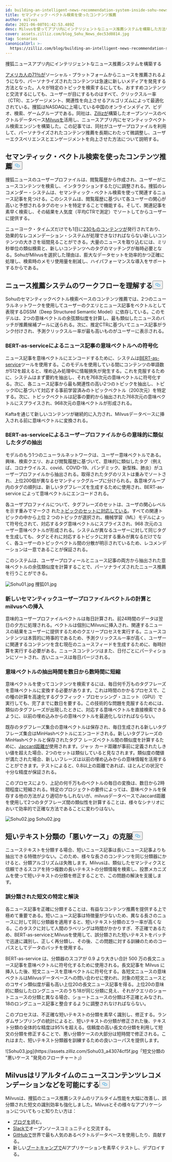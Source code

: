 ```yaml
---
id: building-an-intelligent-news-recommendation-system-inside-sohu-news-app.md
title: セマンティック・ベクトル検索を使ったコンテンツ推薦
author: milvus
date: 2021-06-08T01:42:53.489Z
desc: Milvusを使ってアプリ内にインテリジェントなニュース推薦システムを構築した方法をご紹介します。
cover: assets.zilliz.com/blog_Sohu_News_dec53d0814.jpg
tag: Scenarios
canonicalUrl: >-
  https://zilliz.com/blog/building-an-intelligent-news-recommendation-system-inside-sohu-news-app
---
```

<custom-h1>捜狐ニュースアプリ内にインテリジェントなニュース推薦システムを構築する</custom-h1><p><a href="https://www.socialmediatoday.com/news/new-research-shows-that-71-of-americans-now-get-news-content-via-social-pl/593255/">アメリカ人の71％が</a>ソーシャル・プラットフォームからニュースを推薦されるようになり、パーソナライズされたコンテンツは急速に新しいメディアを発見する方法となった。人々が特定のトピックを検索するにしても、おすすめコンテンツと交流するにしても、ユーザーが目にするものはすべて、クリックスルー率（CTR）、エンゲージメント、関連性を向上させるアルゴリズムによって最適化されている。捜狐はNASDAQに上場している中国のオンラインメディア、ビデオ、検索、ゲームグループである。同社は、<a href="https://zilliz.com/">Zillizが</a>構築したオープンソースのベクトルデータベース<a href="https://milvus.io/">Milvusを</a>活用し、ニュースアプリ内にセマンティックベクトル検索エンジンを構築した。この記事では、同社がユーザープロファイルを利用して、パーソナライズされたコンテンツ推薦を長期にわたって微調整し、ユーザーエクスペリエンスとエンゲージメントを向上させた方法について説明する。</p>
<h2 id="Recommending-content-using-semantic-vector-search" class="common-anchor-header">セマンティック・ベクトル検索を使ったコンテンツ推薦<button data-href="#Recommending-content-using-semantic-vector-search" class="anchor-icon" translate="no">
      <svg translate="no"
        aria-hidden="true"
        focusable="false"
        height="20"
        version="1.1"
        viewBox="0 0 16 16"
        width="16"
      >
        <path
          fill="#0092E4"
          fill-rule="evenodd"
          d="M4 9h1v1H4c-1.5 0-3-1.69-3-3.5S2.55 3 4 3h4c1.45 0 3 1.69 3 3.5 0 1.41-.91 2.72-2 3.25V8.59c.58-.45 1-1.27 1-2.09C10 5.22 8.98 4 8 4H4c-.98 0-2 1.22-2 2.5S3 9 4 9zm9-3h-1v1h1c1 0 2 1.22 2 2.5S13.98 12 13 12H9c-.98 0-2-1.22-2-2.5 0-.83.42-1.64 1-2.09V6.25c-1.09.53-2 1.84-2 3.25C6 11.31 7.55 13 9 13h4c1.45 0 3-1.69 3-3.5S14.5 6 13 6z"
        ></path>
      </svg>
    </button></h2><p>捜狐ニュースのユーザープロファイルは、閲覧履歴から作成され、ユーザーがニュースコンテンツを検索し、インタラクションするたびに調整される。捜狐のレコメンダー・システムは、セマンティック・ベクトル検索を使って関連するニュース記事を見つける。このシステムは、閲覧履歴に基づいて各ユーザーの関心が高いと予想されるタグのセットを特定することで機能する。そして、関連記事を素早く検索し、その結果を人気度（平均CTRで測定）でソートしてからユーザーに提供する。</p>
<p>ニューヨーク・タイムズだけでも1日に<a href="https://www.theatlantic.com/technology/archive/2016/05/how-many-stories-do-newspapers-publish-per-day/483845/">230ものコンテンツが</a>発行されており、効果的なレコメンデーション・システムが処理できなければならない新しいコンテンツの大きさを垣間見ることができる。大量のニュースを取り込むには、ミリ秒単位の類似検索と、新しいコンテンツへのタグのマッチングが毎時必要となる。SohuがMilvusを選択した理由は、膨大なデータセットを効率的かつ正確に処理し、検索時のメモリ使用量を削減し、ハイパフォーマンスな導入をサポートするからである。</p>
<h2 id="Understanding-a-news-recommendation-system-workflow" class="common-anchor-header">ニュース推薦システムのワークフローを理解する<button data-href="#Understanding-a-news-recommendation-system-workflow" class="anchor-icon" translate="no">
      <svg translate="no"
        aria-hidden="true"
        focusable="false"
        height="20"
        version="1.1"
        viewBox="0 0 16 16"
        width="16"
      >
        <path
          fill="#0092E4"
          fill-rule="evenodd"
          d="M4 9h1v1H4c-1.5 0-3-1.69-3-3.5S2.55 3 4 3h4c1.45 0 3 1.69 3 3.5 0 1.41-.91 2.72-2 3.25V8.59c.58-.45 1-1.27 1-2.09C10 5.22 8.98 4 8 4H4c-.98 0-2 1.22-2 2.5S3 9 4 9zm9-3h-1v1h1c1 0 2 1.22 2 2.5S13.98 12 13 12H9c-.98 0-2-1.22-2-2.5 0-.83.42-1.64 1-2.09V6.25c-1.09.53-2 1.84-2 3.25C6 11.31 7.55 13 9 13h4c1.45 0 3-1.69 3-3.5S14.5 6 13 6z"
        ></path>
      </svg>
    </button></h2><p>Sohuのセマンティックベクトル検索ベースのコンテンツ推薦では、2つのニューラルネットワークを使用してユーザーのクエリとニュース記事をベクトルとして表現するDSSM（Deep Structured Semantic Model）に依存している。このモデルは、2つの意味ベクトルの余弦類似度を計算し、最も類似したニュースのバッチが推薦候補プールに送られる。次に、推定CTRに基づいてニュース記事がランク付けされ、予測クリックスルー率が最も高いものがユーザーに表示される。</p>
<h3 id="Encoding-news-articles-into-semantic-vectors-with-BERT-as-service" class="common-anchor-header">BERT-as-serviceによるニュース記事の意味ベクトルへの符号化</h3><p>ニュース記事を意味ベクトルにエンコードするために、システムは<a href="https://github.com/hanxiao/bert-as-service.git">BERT-as-service</a>ツールを使用する。このモデルを使用している間にコンテンツの単語数が512を超えると、埋め込み処理中に情報損失が発生する。これを克服するために、システムはまず要約を抽出し、それを768次元の意味ベクトルに符号化する。次に、各ニュース記事から最も関連性の高い2つのトピックを抽出し、トピックIDに基づいて対応する事前学習済みのトピックベクトル（200次元）を特定する。次に、トピックベクトルは記事の要約から抽出された768次元の意味ベクトルにスプライスされ、968次元の意味ベクトルが形成される。</p>
<p>Kaftaを通じて新しいコンテンツが継続的に入力され、Milvusデータベースに挿入される前に意味ベクトルに変換される。</p>
<h3 id="Extracting-semantically-similar-tags-from-user-profiles-with-BERT-as-service" class="common-anchor-header">BERT-as-serviceによるユーザープロファイルからの意味的に類似したタグの抽出</h3><p>モデルのもう1つのニューラルネットワークは、ユーザー意味ベクトルである。興味、検索クエリ、および閲覧履歴に基づいて、意味的に類似したタグ（例えば、コロナウイルス、covid、COVID-19、パンデミック、新型株、肺炎）がユーザープロファイルから抽出される。取得されたタグのリストは重みでソートされ、上位200個が異なるセマンティックグループに分けられる。各意味グループ内のタグの順列は、新しいタグフレーズを生成するために使用され、BERT-as-service によって意味ベクトルにエンコードされる。</p>
<p>各ユーザプロファイルについて、タグフレーズのセットは、ユーザの関心レベルを示す重みでマークさ れた<a href="https://github.com/baidu/Familia">トピックのセットに対応している</a>。すべての関連トピックの中から上位 2 つのトピックが選択され、機械学習（ML）モデルによって符号化されて、対応するタグ意味ベクトルにスプライスされ、968 次元のユーザー意味ベクトルが形成される。システムが異なるユーザーに対して同じタグを生成しても、タグとそれに対応するトピックに対する重みが異なるだけでなく、各ユーザーのトピックベクトル間の分散が明示されているため、レコメンデーションは一意であることが保証される。</p>
<p>このシステムは、ユーザープロフィールとニュース記事の両方から抽出された意味ベクトルの余弦類似度を計算することで、パーソナライズされたニュース推薦を行うことができる。</p>
<p>
  
   <span class="img-wrapper"> <img translate="no" src="https://assets.zilliz.com/Sohu01_1e466fe0c3.jpg" alt="Sohu01.jpg" class="doc-image" id="sohu01.jpg" />
   </span> <span class="img-wrapper"> <span>捜狐01.jpg</span> </span></p>
<h3 id="Computing-new-semantic-user-profile-vectors-and-inserting-them-to-Milvus" class="common-anchor-header">新しいセマンティックユーザープロファイルベクトルの計算とmilvusへの挿入</h3><p>意味的ユーザープロファイルベクトルは毎日計算され、前24時間のデータは翌日の夕方に処理される。ベクトルは個別にMilvusに挿入され、関連するニュースの結果をユーザーに提供するためのクエリープロセスを実行する。ニュースコンテンツは本質的に時事的であるため、予測クリックスルー率が高く、ユーザーに関連するコンテンツを含む現在のニュースフィードを生成するために、毎時計算を実行する必要がある。ニュースコンテンツはまた、日付ごとにパーティションにソートされ、古いニュースは毎日パージされる。</p>
<h3 id="Decreasing-semantic-vector-extraction-time-from-days-to-hours" class="common-anchor-header">意味ベクトルの抽出時間を数日から数時間に短縮</h3><p>意味ベクトルを使ってコンテンツを検索するには、毎日何千万ものタグフレーズを意味ベクトルに変換する必要があります。これは時間のかかるプロセスで、この種の計算を高速化するグラフィック・プロセッシング・ユニット（GPU）で実行しても、完了までに数日を要する。この技術的な問題を克服するためには、類似のタグフレーズが出現したときに、対応する意味ベクトルを直接検索できるように、以前の埋め込みからの意味ベクトルを最適化しなければならない。</p>
<p>既存のタグフレーズ集合の意味ベクトルは保存され、毎日生成される新しいタグフレーズ集合はMinHashベクトルにエンコードされる。新しいタグフレーズのMinHashベクトルと保存されたタグフ レーズベクトル間の類似度を計算するために、<a href="https://milvus.io/docs/v1.1.1/metric.md">Jaccard距離が</a>使用されます。ジャッ カード距離が事前に定義されたしきい値を超えた場合、2つのセットは類似していると見なされます。類似度の閾値が満たされた場合、新しいフレーズは以前の埋め込みからの意味情報を活用することができます。テストによると、0.8以上の距離であれば、ほとんどの状況で十分な精度が保証される。</p>
<p>このプロセスにより、上記の何千万ものベクトルの毎日の変換は、数日から2時間程度に短縮される。特定のプロジェクトの要件によっては、意味ベクトルを保存する他の方法がより適切かもしれないが、milvusデータベースでJaccard距離を使用して2つのタグフレーズ間の類似性を計算することは、様々なシナリオにおいて効率的で正確な方法であることに変わりはない。</p>
<p>
  
   <span class="img-wrapper"> <img translate="no" src="https://assets.zilliz.com/Sohu02_d50fccc538.jpg" alt="Sohu02.jpg" class="doc-image" id="sohu02.jpg" />
   </span> <span class="img-wrapper"> <span>Sohu02.jpg</span> </span></p>
<h2 id="Overcoming-bad-cases-of-short-text-classification" class="common-anchor-header">短いテキスト分類の「悪いケース」の克服<button data-href="#Overcoming-bad-cases-of-short-text-classification" class="anchor-icon" translate="no">
      <svg translate="no"
        aria-hidden="true"
        focusable="false"
        height="20"
        version="1.1"
        viewBox="0 0 16 16"
        width="16"
      >
        <path
          fill="#0092E4"
          fill-rule="evenodd"
          d="M4 9h1v1H4c-1.5 0-3-1.69-3-3.5S2.55 3 4 3h4c1.45 0 3 1.69 3 3.5 0 1.41-.91 2.72-2 3.25V8.59c.58-.45 1-1.27 1-2.09C10 5.22 8.98 4 8 4H4c-.98 0-2 1.22-2 2.5S3 9 4 9zm9-3h-1v1h1c1 0 2 1.22 2 2.5S13.98 12 13 12H9c-.98 0-2-1.22-2-2.5 0-.83.42-1.64 1-2.09V6.25c-1.09.53-2 1.84-2 3.25C6 11.31 7.55 13 9 13h4c1.45 0 3-1.69 3-3.5S14.5 6 13 6z"
        ></path>
      </svg>
    </button></h2><p>ニューステキストを分類する場合、短いニュース記事は長いニュース記事よりも抽出できる特徴が少ない。このため、様々な長さのコンテンツを同じ分類器にかけると、分類アルゴリズムは失敗します。Milvusは、類似したセマンティクスと信頼できるスコアを持つ複数の長いテキストの分類情報を検索し、投票メカニズムを使って短いテキストの分類を修正することで、この問題の解決を支援します。</p>
<h3 id="Identifying-and-resolving-misclassified-short-text" class="common-anchor-header">誤分類された短文の特定と解決</h3><p>各ニュース記事を正確に分類することは、有益なコンテンツ推薦を提供する上で極めて重要である。短いニュース記事は特徴量が少ないため、異なる長さのニュースに対して同じ分類器を適用すると、短いテキスト分類のエラー率が高くなる。このタスクに対して人間のラベリングは時間がかかりすぎ、不正確であるため、BERT-as-serviceとMilvusを使用して、誤分類された短いテキストをバッチで迅速に識別し、正しく再分類し、その後、この問題に対する訓練のためのコーパスとしてデータのバッチを使用する。</p>
<p>BERT-as-service は、分類器のスコアが 0.9 より大きい合計 500 万の長文ニュース記事を意味ベクトルに符号化するために使用される。長文記事を Milvus に挿入した後、短文ニュースを意味ベクトルに符号化する。各短文ニュースの意味ベクトルはMilvusデータベースへの問い合わせに使われ、対象の短文ニュースとのコサイン類似度が最も高い上位20の長文ニュース記事を得る。上位20の意味的に類似したロングニュースのうち18が同じ分類に見え、それがクエリのショートニュースの分類と異なる場合、ショートニュースの分類は不正確とみなされ、18のロングニュース記事と整合するように調整されなければならない。</p>
<p>このプロセスは、不正確な短いテキストの分類を素早く識別し、修正する。ランダムサンプリングの統計によると、短いテキストの分類が修正された後、テキスト分類の全体的な精度は95%を超える。信頼度の高い長文の分類を利用して短文の分類を修正することで、悪い分類ケースの大部分は短時間で修正される。これはまた、短いテキスト分類器を訓練するための良いコーパスを提供します。</p>
<p>![Sohu03.jpg](https://assets.zilliz.com/Sohu03_a43074cf5f.jpg「短文分類の "悪いケース "発見のフローチャート」)</p>
<h2 id="Milvus-can-power-real-time-news-content-recommendation-and-more" class="common-anchor-header">Milvusはリアルタイムのニュースコンテンツレコメンデーションなどを可能にする<button data-href="#Milvus-can-power-real-time-news-content-recommendation-and-more" class="anchor-icon" translate="no">
      <svg translate="no"
        aria-hidden="true"
        focusable="false"
        height="20"
        version="1.1"
        viewBox="0 0 16 16"
        width="16"
      >
        <path
          fill="#0092E4"
          fill-rule="evenodd"
          d="M4 9h1v1H4c-1.5 0-3-1.69-3-3.5S2.55 3 4 3h4c1.45 0 3 1.69 3 3.5 0 1.41-.91 2.72-2 3.25V8.59c.58-.45 1-1.27 1-2.09C10 5.22 8.98 4 8 4H4c-.98 0-2 1.22-2 2.5S3 9 4 9zm9-3h-1v1h1c1 0 2 1.22 2 2.5S13.98 12 13 12H9c-.98 0-2-1.22-2-2.5 0-.83.42-1.64 1-2.09V6.25c-1.09.53-2 1.84-2 3.25C6 11.31 7.55 13 9 13h4c1.45 0 3-1.69 3-3.5S14.5 6 13 6z"
        ></path>
      </svg>
    </button></h2><p>Milvusは、捜狐のニュース推薦システムのリアルタイム性能を大幅に改善し、誤分類された短文の識別効率も強化しました。Milvusとその様々なアプリケーションについてもっと知りたい方は：</p>
<ul>
<li><a href="https://zilliz.com/blog">ブログを</a>読む。</li>
<li><a href="https://join.slack.com/t/milvusio/shared_invite/zt-e0u4qu3k-bI2GDNys3ZqX1YCJ9OM~GQ">Slackで</a>オープンソースコミュニティと交流する。</li>
<li><a href="https://github.com/milvus-io/milvus/">GitHubで</a>世界で最も人気のあるベクトルデータベースを使用したり、貢献する。</li>
<li>新しい<a href="https://github.com/milvus-io/bootcamp">ブートキャンプで</a>AIアプリケーションを素早くテストし、デプロイする。</li>
</ul>
